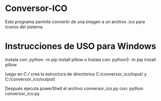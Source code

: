 # Conversor-ICO
Este programa permite convertir de una imagen a un archivo .ico para iconos del sistema.

# Instrucciones de USO para Windows

Instala con: python -m pip install pillow 
o 
Instala con: python3 -m pip install pillow

luego en C:/ crea la estructura de directorios C:/conversor_ico/input/ y C:/conversor_ico/output/

Después ejecuta powerShell el archivo conversor_ico.py con: python conversor_ico.py
